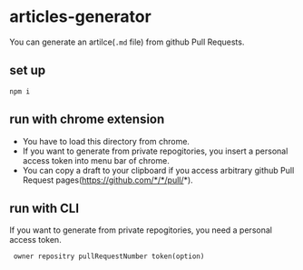 # articles-generator
You can generate an artilce(`.md` file) from github Pull Requests.

## set up
```
npm i 
```
## run with chrome extension
- You have to load this directory from chrome.
- If you want to  generate from private repogitories, you insert a personal access token into menu bar of chrome.
- You can copy a draft to your clipboard if you access arbitrary github Pull Request pages(https://github.com/*/*/pull/*).

## run with CLI
If you want to generate from private repogitories, you need a personal access token.

```
 owner repositry pullRequestNumber token(option)
 ```
